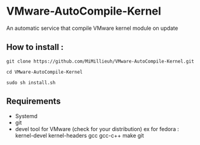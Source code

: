 # VMware-AutoCompile-Kernel
An automatic service that compile VMware kernel module on update


## How to install :

`git clone https://github.com/MiMillieuh/VMware-AutoCompile-Kernel.git`

`cd VMware-AutoCompile-Kernel`

`sudo sh install.sh`

## Requirements

- Systemd
- git
- devel tool for VMware (check for your distribution) ex for fedora : kernel-devel kernel-headers gcc gcc-c++ make git
